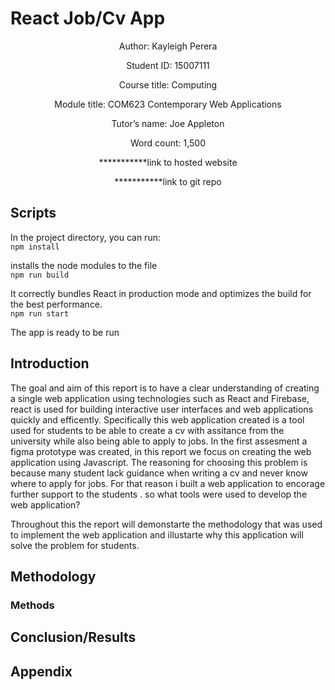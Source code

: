 # React Job/Cv App
<p align="center">
 Author: Kayleigh Perera
 </p>
 <p align="center">
 Student ID: 15007111
 </p>
 <p align="center">
 Course title: Computing
 </p>
 <p align="center">
 Module title: COM623 Contemporary Web Applications
 </p>
 <p align="center">
 Tutor’s name: Joe Appleton
 </p>
 <p align="center">
 Word count: 1,500
 </p>
 <p align="center">
 ***********link to hosted website
 </p>
 <p align="center">
 ***********link to git repo
 </p>


## Scripts
In the project directory, you can run:
<br>
`npm install`
<br>

installs the node modules to the file
<br>
`npm run build`
<br>

It correctly bundles React in production mode and optimizes the build for the best performance.
<br>
`npm run start`
<br>

The app is ready to be run 
<br>

## Introduction
The goal and aim of this report is to have a clear understanding of creating a single web application using technologies such as React and Firebase, react is used for building interactive user interfaces and web applications quickly and efficently. Specifically this web application created is a tool used for students to be able to create a cv with assitance from the university while also being able to apply to jobs. In the first assesment a figma prototype was created, in this report we focus on creating the web application using Javascript. The reasoning for choosing this problem is because many student lack guidance when writing a cv and never know where to apply for jobs. For that reason i built a web application to encorage further support to the students . so what tools were used to develop the web application?

Throughout this the report will demonstarte the methodology that was used to implement the web application and illustarte why this application will solve the problem for students.

## Methodology
### Methods
## Conclusion/Results
## Appendix
